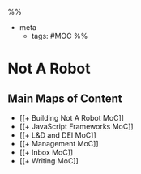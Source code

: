 %%
- meta
	- tags: #MOC
%%
# Not A Robot 

## Main Maps of Content

- [[+ Building Not A Robot MoC]]
- [[+ JavaScript Frameworks MoC]]
- [[+ L&D and DEI MoC]]
- [[+ Management  MoC]]
- [[+ Inbox MoC]]
- [[+ Writing MoC]]